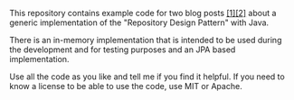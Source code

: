 This repository contains example code for two blog posts [[1]](http://lestard.eu/2015/generic_repository_part1/)[[2]](http://lestard.eu/2015/generic_repository_part2/)
about a generic implementation of the "Repository Design Pattern" with Java.

There is an in-memory implementation that is intended to be used during the development and for testing purposes
and an JPA based implementation.

Use all the code as you like and tell me if you find it helpful.
If you need to know a license to be able to use the code, use MIT or Apache. 
